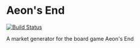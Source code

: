Aeon's End
==============

[![Build Status](https://kbarnes3.visualstudio.com/AeonsEnd/_apis/build/status/kbarnes3.AeonsEnd?branchName=trunk)](https://kbarnes3.visualstudio.com/AeonsEnd/_build/latest?definitionId=1?branchName=trunk)

A market generator for the board game Aeon's End
